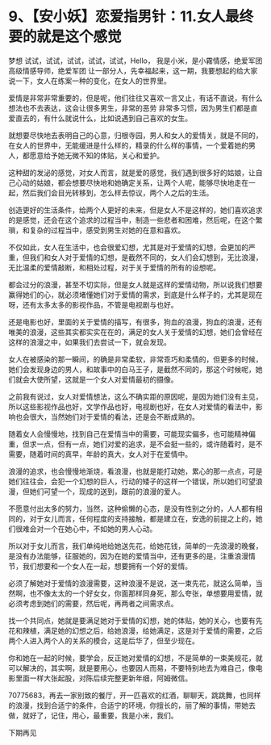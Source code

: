# 9、【安小妖】恋爱指男针：11.女人最终要的就是这个感觉

梦想 试试，试试，试试，试试，试试，Hello， 我是小米，是小霧情感，绝爱军团 高级情感导师，绝爱军团 让一部分人，先幸福起来，这一期，我要想起的给大家说一下，女人在练案一种的变化，在女人的世界里。

爱情是非常非常重要的，但是呢，他们往往又喜欢一言又止，有话不直说，有什么想法也不去表达，这会让很多男生，非常的恶劳 非常多习惯，因为男生们都是直爱直去的，有什么就说什么，比如说遇到自己喜欢的女生。

就想要尽快地去表明自己的心意，归根寺园，男人和女人的爱情关，就是不同的，在女人的世界中，无能缓进是什么样的，精录的什么样的事情，一个爱着她的男人，都愿意给予她无微不知的体贴，关心和爱护。

这种甜的发泌的感觉，对女人而言，就是爱的感觉，我们遇到很多好的姑娘，让自己心动的姑娘，都会想要尽快地和她确定关系，让两个人呢，能够尽快地走在一起，然后我们会目光转移到，怎么样去惊议，两个人之后的生活。

创造更好的生活条件，给两个人更好的未来，但是女人不是这样的，她们喜欢追求的是感觉，还会在这个追求的过程当中，制造一些悲者和困难，然后呢，在这个繁瑣，和复杂的过程当中，感受到男生对她的在意和喜欢。

不仅如此，女人在生活中，也会很爱幻想，尤其是对于爱情的幻想，会更加的严重，但我们和女人对于爱情的幻想，是截然不同的，女人们会幻想到，无比浪漫，无比温柔的爱情敲断，和相处过程，对于关于爱情的所有的设想呢。

都会过分的浪漫，甚至不切实际，但是女人就是这样的爱情动物，所以说我们想要赢得她们的心，就必须堵懂她们对于爱情的需求，到底是什么样子的，尤其是现在呀，还有太多太多的影视作品，不管是电视剧与也好。

还是电影也好，里面的关于爱情的描写，有很多，狗血的浪漫，狗血的浪漫，还有唯美的浪漫，这些其实都实实在在的，满足的女人关于爱情的幻想，她们会曾经在这样的浪漫之中，如果我们去尝试一下，就会发现。

女人在被感染的那一瞬间，的确是非常柔软，非常乖巧和柔情的，但更多的时候，她们会发现身边的男人，和故事中的白马王子，是截然不同的，那这个时候呢，她们就会大使所望，这就是一个女人对爱情最初的摄像。

之前我有说过，女人对爱情想法，这么不确实距的原因呢，是因为她们没有主见，所以这些影视作品也好，文学作品也好，电视剧也好，在女人对爱情的看法中，影响也会很大，当然她们对于爱情的看法，还是会不断成熟的。

随着女人会慢慢地，找到自己在爱情当中的需要，可能现实偏多，也可能精神偏重，但求一点，但有一点，她们对爱的追求，是不会挺一些的，或许随着时，是不需要，随着时间的真早，年龄的真大，女人对于在爱情中。

浪漫的追求，也会慢慢地渐烧，看浪漫，也就是能打动她，累心的那一点点，可是她们往往会，会犯一个幻想的巨人，行动的矮子的这样一个错误，所以她们可望浪漫，但她们可望一个，现成的送到，跟前的浪漫的爱人。

不愿意付出太多的努力，当然，这种偷懒的心态，是没有性别之分的，人人都有相同的，对于女儿而言，任何程度的支持接触，都是建立在，安逸的前提之上的，她们很难会对一个在她心中，不如她的男人心动。

所以对于女儿而言，我们单纯地给她送先花，给她花钱，简单的一先浪漫的晚餐，是没有办法能够，征服她的，因为在她的爱情当中，还有更多的是，注重浪漫情节，我们想要和一个女人在一起，想要拥有一个好的爱情。

必须了解她对于爱情的浪漫需要，这种浪漫不是说，送一束先花，就这么简单，当然啊，也不像太太的一个好女女，你面那样同身死，那么夸张，单想要用爱情，就必须考虑到她们的需要，然后呢，再两者之间需求点。

找一个共同点，她就是要满足她对于爱情的幻想，她的体贴，她的关心，也要有先花和辣植，满足她的幻想之后，给她浪漫，给她满足，这是对于爱情的需要，之后两个人进入两个人的关系的模合，这是后华了，但至少现在。

你和她在一起的时候，要学会，反正她对爱情的幻想，不是简单的一束美规花，就可以解决的，其实啊，就是要用心，也要因人而易，不要特别地去为难自己，像电影里面一样大张起股，对陈后续完整更新年细，阿姆微信。

70775683，再去一家别致的餐厅，开一匹喜欢的红酒，聊聊天，跳跳舞，也同样的浪漫，找到合适宁的条件，合适宁的环境，你擅长的，丽了解的事情，带她去做，就好了，记住，用心，最重要，我是小米，我们。

下期再见